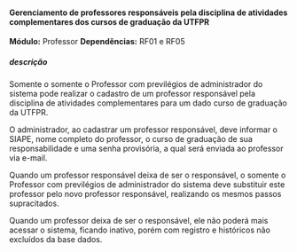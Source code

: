 #### Gerenciamento de  professores responsáveis pela disciplina de atividades complementares dos  cursos de graduação da UTFPR

**Módulo:** Professor
**Dependências:** RF01 e  RF05
##### descrição
Somente o somente o Professor com previlégios de administrador do sistema pode realizar o cadastro de um professor responsável pela disciplina de atividades complementares para um dado curso de graduação da UTFPR.
      
O administrador, ao cadastrar um professor responsável, deve informar o SIAPE, nome completo do professor, o curso de graduação de sua responsabilidade e uma senha provisória, a qual será enviada ao professor via e-mail.
   
Quando um professor responsável deixa de ser o responsável, o somente o Professor com previlégios de administrador do sistema deve substituir este professor pelo novo professor responsável, realizando os mesmos passos supracitados.

Quando um professor deixa de ser o responsável, ele não poderá mais acessar o sistema, ficando inativo, porém com registro e históricos não excluídos da base dados.